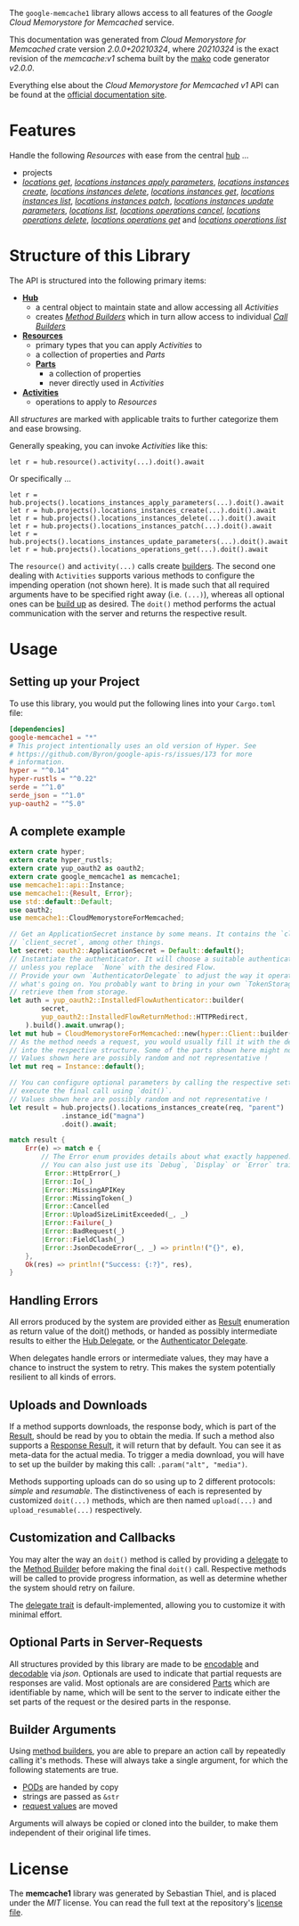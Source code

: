 <!---
DO NOT EDIT !
This file was generated automatically from 'src/mako/api/README.md.mako'
DO NOT EDIT !
-->
The `google-memcache1` library allows access to all features of the *Google Cloud Memorystore for Memcached* service.

This documentation was generated from *Cloud Memorystore for Memcached* crate version *2.0.0+20210324*, where *20210324* is the exact revision of the *memcache:v1* schema built by the [mako](http://www.makotemplates.org/) code generator *v2.0.0*.

Everything else about the *Cloud Memorystore for Memcached* *v1* API can be found at the
[official documentation site](https://cloud.google.com/memorystore/).
# Features

Handle the following *Resources* with ease from the central [hub](https://docs.rs/google-memcache1/2.0.0+20210324/google_memcache1/CloudMemorystoreForMemcached) ... 

* projects
 * [*locations get*](https://docs.rs/google-memcache1/2.0.0+20210324/google_memcache1/api::ProjectLocationGetCall), [*locations instances apply parameters*](https://docs.rs/google-memcache1/2.0.0+20210324/google_memcache1/api::ProjectLocationInstanceApplyParameterCall), [*locations instances create*](https://docs.rs/google-memcache1/2.0.0+20210324/google_memcache1/api::ProjectLocationInstanceCreateCall), [*locations instances delete*](https://docs.rs/google-memcache1/2.0.0+20210324/google_memcache1/api::ProjectLocationInstanceDeleteCall), [*locations instances get*](https://docs.rs/google-memcache1/2.0.0+20210324/google_memcache1/api::ProjectLocationInstanceGetCall), [*locations instances list*](https://docs.rs/google-memcache1/2.0.0+20210324/google_memcache1/api::ProjectLocationInstanceListCall), [*locations instances patch*](https://docs.rs/google-memcache1/2.0.0+20210324/google_memcache1/api::ProjectLocationInstancePatchCall), [*locations instances update parameters*](https://docs.rs/google-memcache1/2.0.0+20210324/google_memcache1/api::ProjectLocationInstanceUpdateParameterCall), [*locations list*](https://docs.rs/google-memcache1/2.0.0+20210324/google_memcache1/api::ProjectLocationListCall), [*locations operations cancel*](https://docs.rs/google-memcache1/2.0.0+20210324/google_memcache1/api::ProjectLocationOperationCancelCall), [*locations operations delete*](https://docs.rs/google-memcache1/2.0.0+20210324/google_memcache1/api::ProjectLocationOperationDeleteCall), [*locations operations get*](https://docs.rs/google-memcache1/2.0.0+20210324/google_memcache1/api::ProjectLocationOperationGetCall) and [*locations operations list*](https://docs.rs/google-memcache1/2.0.0+20210324/google_memcache1/api::ProjectLocationOperationListCall)




# Structure of this Library

The API is structured into the following primary items:

* **[Hub](https://docs.rs/google-memcache1/2.0.0+20210324/google_memcache1/CloudMemorystoreForMemcached)**
    * a central object to maintain state and allow accessing all *Activities*
    * creates [*Method Builders*](https://docs.rs/google-memcache1/2.0.0+20210324/google_memcache1/client::MethodsBuilder) which in turn
      allow access to individual [*Call Builders*](https://docs.rs/google-memcache1/2.0.0+20210324/google_memcache1/client::CallBuilder)
* **[Resources](https://docs.rs/google-memcache1/2.0.0+20210324/google_memcache1/client::Resource)**
    * primary types that you can apply *Activities* to
    * a collection of properties and *Parts*
    * **[Parts](https://docs.rs/google-memcache1/2.0.0+20210324/google_memcache1/client::Part)**
        * a collection of properties
        * never directly used in *Activities*
* **[Activities](https://docs.rs/google-memcache1/2.0.0+20210324/google_memcache1/client::CallBuilder)**
    * operations to apply to *Resources*

All *structures* are marked with applicable traits to further categorize them and ease browsing.

Generally speaking, you can invoke *Activities* like this:

```Rust,ignore
let r = hub.resource().activity(...).doit().await
```

Or specifically ...

```ignore
let r = hub.projects().locations_instances_apply_parameters(...).doit().await
let r = hub.projects().locations_instances_create(...).doit().await
let r = hub.projects().locations_instances_delete(...).doit().await
let r = hub.projects().locations_instances_patch(...).doit().await
let r = hub.projects().locations_instances_update_parameters(...).doit().await
let r = hub.projects().locations_operations_get(...).doit().await
```

The `resource()` and `activity(...)` calls create [builders][builder-pattern]. The second one dealing with `Activities` 
supports various methods to configure the impending operation (not shown here). It is made such that all required arguments have to be 
specified right away (i.e. `(...)`), whereas all optional ones can be [build up][builder-pattern] as desired.
The `doit()` method performs the actual communication with the server and returns the respective result.

# Usage

## Setting up your Project

To use this library, you would put the following lines into your `Cargo.toml` file:

```toml
[dependencies]
google-memcache1 = "*"
# This project intentionally uses an old version of Hyper. See
# https://github.com/Byron/google-apis-rs/issues/173 for more
# information.
hyper = "^0.14"
hyper-rustls = "^0.22"
serde = "^1.0"
serde_json = "^1.0"
yup-oauth2 = "^5.0"
```

## A complete example

```Rust
extern crate hyper;
extern crate hyper_rustls;
extern crate yup_oauth2 as oauth2;
extern crate google_memcache1 as memcache1;
use memcache1::api::Instance;
use memcache1::{Result, Error};
use std::default::Default;
use oauth2;
use memcache1::CloudMemorystoreForMemcached;

// Get an ApplicationSecret instance by some means. It contains the `client_id` and 
// `client_secret`, among other things.
let secret: oauth2::ApplicationSecret = Default::default();
// Instantiate the authenticator. It will choose a suitable authentication flow for you, 
// unless you replace  `None` with the desired Flow.
// Provide your own `AuthenticatorDelegate` to adjust the way it operates and get feedback about 
// what's going on. You probably want to bring in your own `TokenStorage` to persist tokens and
// retrieve them from storage.
let auth = yup_oauth2::InstalledFlowAuthenticator::builder(
        secret,
        yup_oauth2::InstalledFlowReturnMethod::HTTPRedirect,
    ).build().await.unwrap();
let mut hub = CloudMemorystoreForMemcached::new(hyper::Client::builder().build(hyper_rustls::HttpsConnector::with_native_roots()), auth);
// As the method needs a request, you would usually fill it with the desired information
// into the respective structure. Some of the parts shown here might not be applicable !
// Values shown here are possibly random and not representative !
let mut req = Instance::default();

// You can configure optional parameters by calling the respective setters at will, and
// execute the final call using `doit()`.
// Values shown here are possibly random and not representative !
let result = hub.projects().locations_instances_create(req, "parent")
             .instance_id("magna")
             .doit().await;

match result {
    Err(e) => match e {
        // The Error enum provides details about what exactly happened.
        // You can also just use its `Debug`, `Display` or `Error` traits
         Error::HttpError(_)
        |Error::Io(_)
        |Error::MissingAPIKey
        |Error::MissingToken(_)
        |Error::Cancelled
        |Error::UploadSizeLimitExceeded(_, _)
        |Error::Failure(_)
        |Error::BadRequest(_)
        |Error::FieldClash(_)
        |Error::JsonDecodeError(_, _) => println!("{}", e),
    },
    Ok(res) => println!("Success: {:?}", res),
}

```
## Handling Errors

All errors produced by the system are provided either as [Result](https://docs.rs/google-memcache1/2.0.0+20210324/google_memcache1/client::Result) enumeration as return value of
the doit() methods, or handed as possibly intermediate results to either the 
[Hub Delegate](https://docs.rs/google-memcache1/2.0.0+20210324/google_memcache1/client::Delegate), or the [Authenticator Delegate](https://docs.rs/yup-oauth2/*/yup_oauth2/trait.AuthenticatorDelegate.html).

When delegates handle errors or intermediate values, they may have a chance to instruct the system to retry. This 
makes the system potentially resilient to all kinds of errors.

## Uploads and Downloads
If a method supports downloads, the response body, which is part of the [Result](https://docs.rs/google-memcache1/2.0.0+20210324/google_memcache1/client::Result), should be
read by you to obtain the media.
If such a method also supports a [Response Result](https://docs.rs/google-memcache1/2.0.0+20210324/google_memcache1/client::ResponseResult), it will return that by default.
You can see it as meta-data for the actual media. To trigger a media download, you will have to set up the builder by making
this call: `.param("alt", "media")`.

Methods supporting uploads can do so using up to 2 different protocols: 
*simple* and *resumable*. The distinctiveness of each is represented by customized 
`doit(...)` methods, which are then named `upload(...)` and `upload_resumable(...)` respectively.

## Customization and Callbacks

You may alter the way an `doit()` method is called by providing a [delegate](https://docs.rs/google-memcache1/2.0.0+20210324/google_memcache1/client::Delegate) to the 
[Method Builder](https://docs.rs/google-memcache1/2.0.0+20210324/google_memcache1/client::CallBuilder) before making the final `doit()` call. 
Respective methods will be called to provide progress information, as well as determine whether the system should 
retry on failure.

The [delegate trait](https://docs.rs/google-memcache1/2.0.0+20210324/google_memcache1/client::Delegate) is default-implemented, allowing you to customize it with minimal effort.

## Optional Parts in Server-Requests

All structures provided by this library are made to be [encodable](https://docs.rs/google-memcache1/2.0.0+20210324/google_memcache1/client::RequestValue) and 
[decodable](https://docs.rs/google-memcache1/2.0.0+20210324/google_memcache1/client::ResponseResult) via *json*. Optionals are used to indicate that partial requests are responses 
are valid.
Most optionals are are considered [Parts](https://docs.rs/google-memcache1/2.0.0+20210324/google_memcache1/client::Part) which are identifiable by name, which will be sent to 
the server to indicate either the set parts of the request or the desired parts in the response.

## Builder Arguments

Using [method builders](https://docs.rs/google-memcache1/2.0.0+20210324/google_memcache1/client::CallBuilder), you are able to prepare an action call by repeatedly calling it's methods.
These will always take a single argument, for which the following statements are true.

* [PODs][wiki-pod] are handed by copy
* strings are passed as `&str`
* [request values](https://docs.rs/google-memcache1/2.0.0+20210324/google_memcache1/client::RequestValue) are moved

Arguments will always be copied or cloned into the builder, to make them independent of their original life times.

[wiki-pod]: http://en.wikipedia.org/wiki/Plain_old_data_structure
[builder-pattern]: http://en.wikipedia.org/wiki/Builder_pattern
[google-go-api]: https://github.com/google/google-api-go-client

# License
The **memcache1** library was generated by Sebastian Thiel, and is placed 
under the *MIT* license.
You can read the full text at the repository's [license file][repo-license].

[repo-license]: https://github.com/Byron/google-apis-rsblob/master/LICENSE.md
